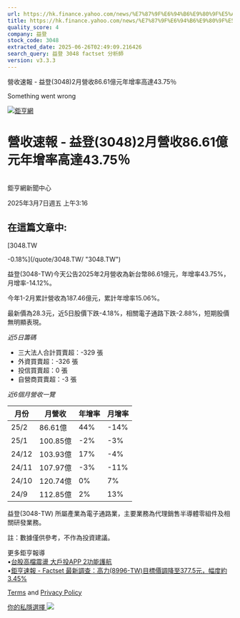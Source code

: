 ```yaml
---
url: https://hk.finance.yahoo.com/news/%E7%87%9F%E6%94%B6%E9%80%9F%E5%A0%B1-%E7%9B%8A%E7%99%BB-3048-2%E6%9C%88%E7%87%9F%E6%94%B686-61%E5%84%84%E5%85%83%E5%B9%B4%E5%A2%9E%E7%8E%87%E9%AB%98%E9%81%9443-081609386.html
title: https://hk.finance.yahoo.com/news/%E7%87%9F%E6%94%B6%E9%80%9F%E5%A0%B1-%E7%9B%8A%E7%99%BB-3048-2%E6%
quality_score: 4
company: 益登
stock_code: 3048
extracted_date: 2025-06-26T02:49:09.216426
search_query: 益登 3048 factset 分析師
version: v3.3.3
---
```


營收速報 - 益登(3048)2月營收86.61億元年增率高達43.75％ 


Something went wrong

 

[![鉅亨網](https://s.yimg.com/ny/api/res/1.2/UM5hrThmhlnSiBO4o4qlLg--/YXBwaWQ9aGlnaGxhbmRlcjt3PTE0NjtoPTQ4O2NmPXdlYnA-/https://s.yimg.com/os/creatr-uploaded-images/2020-01/147c7630-36ab-11ea-ae7c-5ee7a0016555)](http://www.cnyes.com/ "鉅亨網")

# 營收速報 - 益登(3048)2月營收86.61億元年增率高達43.75％

![](data:image/gif;base64,R0lGODlhAQABAIAAAAAAAP///ywAAAAAAQABAAACAUwAOw==)

鉅亨網新聞中心

2025年3月7日週五 上午3:16

## 在這篇文章中:

[3048.TW

-0.18%](/quote/3048.TW/ "3048.TW")

益登(3048-TW)今天公告2025年2月營收為新台幣86.61億元，年增率43.75%，月增率-14.12%。

今年1-2月累計營收為187.46億元，累計年增率15.06%。

最新價為28.3元，近5日股價下跌-4.18%，相關電子通路下跌-2.88%，短期股價無明顯表現。

*近5日籌碼*

* 三大法人合計買賣超：-329 張
* 外資買賣超：-326 張
* 投信買賣超：0 張
* 自營商買賣超：-3 張

*近6個月營收一覽*

| 月份 | 月營收 | 年增率 | 月增率 |
| --- | --- | --- | --- |
| 25/2 | 86.61億 | 44% | -14% |
| 25/1 | 100.85億 | -2% | -3% |
| 24/12 | 103.93億 | 17% | -4% |
| 24/11 | 107.97億 | -3% | -11% |
| 24/10 | 120.74億 | 0% | 7% |
| 24/9 | 112.85億 | 2% | 13% |

益登(3048-TW) 所屬產業為電子通路業，主要業務為代理銷售半導體零組件及相關研發業務。

註：數據僅供參考，不作為投資建議。

更多鉅亨報導  
•[台股高檔震盪 大戶投APP 2功能護航](https://news.cnyes.com/news/id/5887893?utm_source=yahoo&utm_medium=RSS&utm_campaign=relate)  
•[鉅亨速報 - Factset 最新調查：高力(8996-TW)目標價調降至377.5元，幅度約3.45%](https://news.cnyes.com/news/id/5888126?utm_source=yahoo&utm_medium=RSS&utm_campaign=relate)

[Terms](https://guce.yahoo.com/terms?locale=zh-Hant-HK)  and [Privacy Policy](https://guce.yahoo.com/privacy-policy?locale=zh-Hant-HK)

[你的私隱選擇 ![](https://s.yimg.com/dv/static/siteApp/img/privacy-choice-control.png)](https://guce.yahoo.com/state-controls?locale=zh-Hant-HK&state=VA)